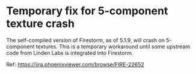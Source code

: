 # Temporary fix for 5-component texture crash

The self-compiled version of Firestorm, as of 5.1.9, will
crash on 5-component textures. This is a temporary workaround
until some upstream code from Linden Labs is integrated into
Firestorm.

Ref: https://jira.phoenixviewer.com/browse/FIRE-22652
